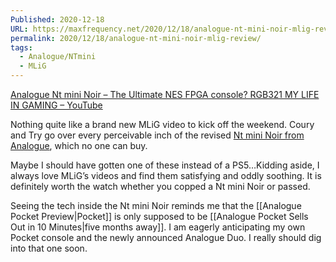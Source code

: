```yaml
---
Published: 2020-12-18
URL: https://maxfrequency.net/2020/12/18/analogue-nt-mini-noir-mlig-review/
permalink: 2020/12/18/analogue-nt-mini-noir-mlig-review/
tags:
  - Analogue/NTmini
  - MLiG
---
```

[Analogue Nt mini Noir – The Ultimate NES FPGA console? RGB321 MY LIFE IN GAMING – YouTube](https://www.youtube.com/watch?v=NJnwmy78zn4)

Nothing quite like a brand new MLiG video to kick off the weekend. Coury and Try go over every perceivable inch of the revised [Nt mini Noir from Analogue](https://www.analogue.co/editions/nt-mini-noir), which no one can buy.

Maybe I should have gotten one of these instead of a PS5…Kidding aside, I always love MLiG’s videos and find them satisfying and oddly soothing. It is definitely worth the watch whether you copped a Nt mini Noir or passed.

Seeing the tech inside the Nt mini Noir reminds me that the [[Analogue Pocket Preview|Pocket]] is only supposed to be [[Analogue Pocket Sells Out in 10 Minutes|five months away]]. I am eagerly anticipating my own Pocket console and the newly announced Analogue Duo. I really should dig into that one soon.